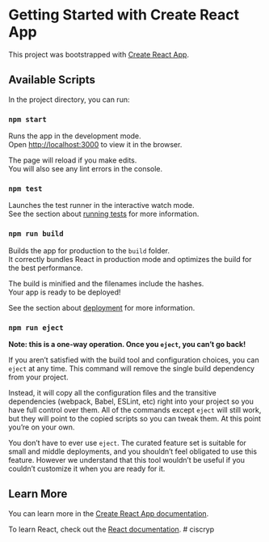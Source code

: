 # Getting Started with Create React AppThis project was bootstrapped with [Create React App](https://github.com/facebook/create-react-app).## Available ScriptsIn the project directory, you can run:### `npm start`Runs the app in the development mode.\Open [http://localhost:3000](http://localhost:3000) to view it in the browser.The page will reload if you make edits.\You will also see any lint errors in the console.### `npm test`Launches the test runner in the interactive watch mode.\See the section about [running tests](https://facebook.github.io/create-react-app/docs/running-tests) for more information.### `npm run build`Builds the app for production to the `build` folder.\It correctly bundles React in production mode and optimizes the build for the best performance.The build is minified and the filenames include the hashes.\Your app is ready to be deployed!See the section about [deployment](https://facebook.github.io/create-react-app/docs/deployment) for more information.### `npm run eject`**Note: this is a one-way operation. Once you `eject`, you can’t go back!**If you aren’t satisfied with the build tool and configuration choices, you can `eject` at any time. This command will remove the single build dependency from your project.Instead, it will copy all the configuration files and the transitive dependencies (webpack, Babel, ESLint, etc) right into your project so you have full control over them. All of the commands except `eject` will still work, but they will point to the copied scripts so you can tweak them. At this point you’re on your own.You don’t have to ever use `eject`. The curated feature set is suitable for small and middle deployments, and you shouldn’t feel obligated to use this feature. However we understand that this tool wouldn’t be useful if you couldn’t customize it when you are ready for it.## Learn MoreYou can learn more in the [Create React App documentation](https://facebook.github.io/create-react-app/docs/getting-started).To learn React, check out the [React documentation](https://reactjs.org/).#   c i s c r y p   